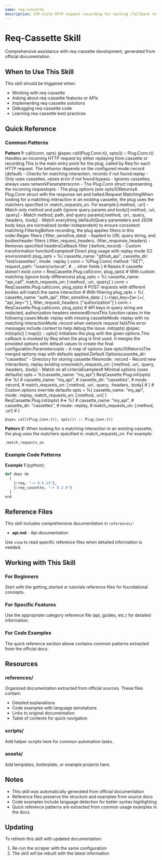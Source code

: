 ```yaml
---
name: req-cassette
description: VCR-style HTTP request recording for testing (fallback reference - used by external-api-integration skill). Do not use directly; this provides underlying ReqCassette library details.
---
```


# Req-Cassette Skill

Comprehensive assistance with req-cassette development, generated from official documentation.

## When to Use This Skill

This skill should be triggered when:
- Working with req-cassette
- Asking about req-cassette features or APIs
- Implementing req-cassette solutions
- Debugging req-cassette code
- Learning req-cassette best practices

## Quick Reference

### Common Patterns

**Pattern 1:** call(conn, opts) @spec call(Plug.Conn.t(), opts()) :: Plug.Conn.t() Handles an incoming HTTP request by either replaying from cassette or recording.This is the main entry point for the plug, called by Req for each HTTP request. The behavior depends on the configured mode::record (default) - Checks for matching interaction, records if not found:replay - Only uses cassettes, raises error if not found:bypass - Ignores cassettes, always uses networkParametersconn - The Plug.Conn struct representing the incoming requestopts - The plug options (see opts/0)ReturnsA Plug.Conn struct with the response set and halted.Request MatchingWhen looking for a matching interaction in an existing cassette, the plug uses the matchers specified in :match_requests_on. For example:[:method, :uri] - Match only method and path (ignore query params and body)[:method, :uri, :query] - Match method, path, and query params[:method, :uri, :query, :headers, :body] - Match everything (default)Query parameters and JSON body keys are normalized (order-independent) to ensure consistent matching.FilteringBefore recording, the plug applies filters in this order:Regex filters (:filter_sensitive_data) - Applied to URI, query string, and bodiesHeader filters (:filter_request_headers, :filter_response_headers) - Removes specified headersCallback filter (:before_record) - Custom transformation functionExamples# Direct plug usage with replay mode (CI environment) plug_opts = %{ cassette_name: "github_api", cassette_dir: "test/cassettes", mode: :replay } conn = %Plug.Conn{ method: "GET", request_path: "/users/octocat", # ... other fields } # Raises if cassette doesn't exist conn = ReqCassette.Plug.call(conn, plug_opts) # With custom matching (ignore body differences) plug_opts = %{ cassette_name: "api_call", match_requests_on: [:method, :uri, :query] } conn = ReqCassette.Plug.call(conn, plug_opts) # POST requests with different bodies will match the same interaction # With filtering plug_opts = %{ cassette_name: "auth_api", filter_sensitive_data: [ {~r/api_key=[\w-]+/, "api_key=<REDACTED>"} ], filter_request_headers: ["authorization"] } conn = ReqCassette.Plug.call(conn, plug_opts) # API keys in query string are redacted, authorization headers removedErrorsThis function raises in the following cases:Mode :replay with missing cassetteMode :replay with no matching interactionMode :record when network request failsThe error messages include context to help debug the issue. init(opts) @spec init(opts() | map()) :: opts() Initializes the plug with the given options.This callback is invoked by Req when the plug is first used. It merges the provided options with default values to create the final configuration.Parametersopts - A map of options (see opts/0)ReturnsThe merged options map with defaults applied.Default Optionscassette_dir: "cassettes" - Directory for storing cassette filesmode: :record - Record new interactions, replay existing onesmatch_requests_on: [:method, :uri, :query, :headers, :body] - Match on all criteriaExamples# Minimal options (uses defaults) opts = %{cassette_name: "my_api"} ReqCassette.Plug.init(opts) #=> %{ # cassette_name: "my_api", # cassette_dir: "cassettes", # mode: :record, # match_requests_on: [:method, :uri, :query, :headers, :body] # } # Custom options override defaults opts = %{ cassette_name: "my_api", mode: :replay, match_requests_on: [:method, :uri] } ReqCassette.Plug.init(opts) #=> %{ # cassette_name: "my_api", # cassette_dir: "cassettes", # mode: :replay, # match_requests_on: [:method, :uri] # }

```
@spec call(Plug.Conn.t(), opts()) :: Plug.Conn.t()
```

**Pattern 2:** When looking for a matching interaction in an existing cassette, the plug uses the matchers specified in :match_requests_on. For example:

```
:match_requests_on
```

### Example Code Patterns

**Example 1** (python):
```python
def deps do
  [
    {:req, "~> 0.5.15"},
    {:req_cassette, "~> 0.2.0"}
  ]
end
```

## Reference Files

This skill includes comprehensive documentation in `references/`:

- **api.md** - Api documentation

Use `view` to read specific reference files when detailed information is needed.

## Working with This Skill

### For Beginners
Start with the getting_started or tutorials reference files for foundational concepts.

### For Specific Features
Use the appropriate category reference file (api, guides, etc.) for detailed information.

### For Code Examples
The quick reference section above contains common patterns extracted from the official docs.

## Resources

### references/
Organized documentation extracted from official sources. These files contain:
- Detailed explanations
- Code examples with language annotations
- Links to original documentation
- Table of contents for quick navigation

### scripts/
Add helper scripts here for common automation tasks.

### assets/
Add templates, boilerplate, or example projects here.

## Notes

- This skill was automatically generated from official documentation
- Reference files preserve the structure and examples from source docs
- Code examples include language detection for better syntax highlighting
- Quick reference patterns are extracted from common usage examples in the docs

## Updating

To refresh this skill with updated documentation:
1. Re-run the scraper with the same configuration
2. The skill will be rebuilt with the latest information
